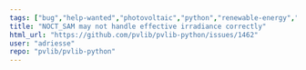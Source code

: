 ```yaml
---
tags: ["bug","help-wanted","photovoltaic","python","renewable-energy","renewables","solar-energy"]
title: "NOCT_SAM may not handle effective irradiance correctly"
html_url: "https://github.com/pvlib/pvlib-python/issues/1462"
user: "adriesse"
repo: "pvlib/pvlib-python"
---
```



